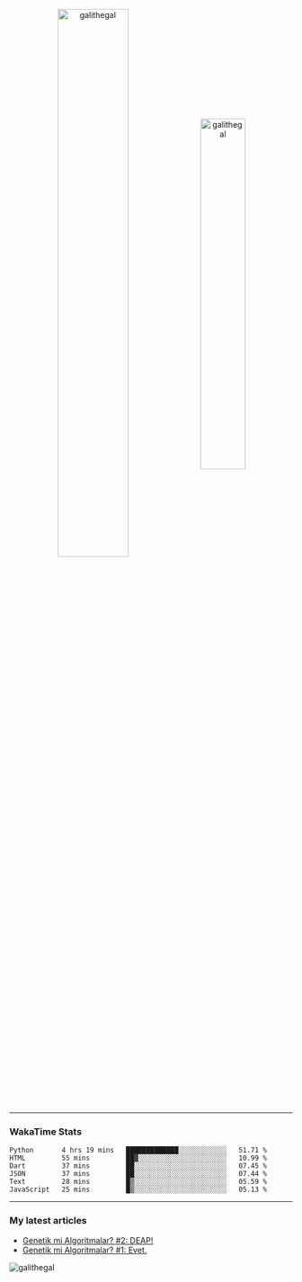 <p align="center">
  <img align="center" width="50%" height="auto" src="https://github-readme-stats.vercel.app/api?username=galithegal&show_icons=true&count_private=true&theme=jolly&locale=en" alt="galithegal" />
  <img align="center" width="40%" height="auto" src="https://github-readme-stats.vercel.app/api/top-langs?username=galithegal&exclude_repo=NNCars&show_icons=true&theme=jolly&locale=en&layout=compact" alt="galithegal" />
</p>

<hr class="dashed" />
<p align="center">

<h3 align="left">WakaTime Stats</h3>
<!--START_SECTION:waka-->

```text
Python       4 hrs 19 mins   █████████████░░░░░░░░░░░░   51.71 %
HTML         55 mins         ██▓░░░░░░░░░░░░░░░░░░░░░░   10.99 %
Dart         37 mins         ██░░░░░░░░░░░░░░░░░░░░░░░   07.45 %
JSON         37 mins         ██░░░░░░░░░░░░░░░░░░░░░░░   07.44 %
Text         28 mins         █▒░░░░░░░░░░░░░░░░░░░░░░░   05.59 %
JavaScript   25 mins         █▒░░░░░░░░░░░░░░░░░░░░░░░   05.13 %
```

<!--END_SECTION:waka-->

</p>
<hr class="dashed" />

<h3 align="left">My latest articles</h3>

<!-- BLOG-POST-LIST:START -->
- [Genetik mi Algoritmalar?  #2: DEAP!](https://medium.com/rsparametrelerbutunu/genetik-mi-algoritmalar-2-deap-faaaaab756f7?source=rss-873ea545dd09------2)
- [Genetik mi Algoritmalar?  #1: Evet.](https://medium.com/rsparametrelerbutunu/genetik-mi-algoritmalar-1-evet-9fded872060b?source=rss-873ea545dd09------2)
<!-- BLOG-POST-LIST:END -->

<!-- View counter -->
<p align="left"> <img src="https://komarev.com/ghpvc/?username=galithegal&label=Views&color=010002&style=flat-square" alt="galithegal" /> </p>
